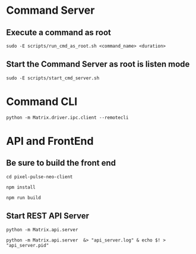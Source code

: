 
# Command Server

## Execute a command as root

    sudo -E scripts/run_cmd_as_root.sh <command_name> <duration>

## Start the Command Server as root is listen mode

    sudo -E scripts/start_cmd_server.sh

# Command CLI

    python -m Matrix.driver.ipc.client --remotecli

# API and FrontEnd

## Be sure to build the front end

    cd pixel-pulse-neo-client

    npm install

    npm run build

## Start REST API Server

    python -m Matrix.api.server 

    python -m Matrix.api.server  &> "api_server.log" & echo $! > "api_server.pid"

